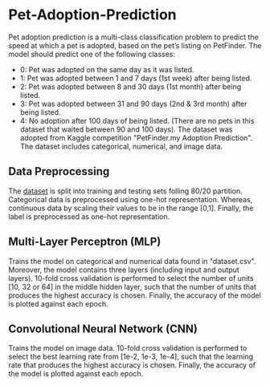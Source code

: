 # Pet-Adoption-Prediction
Pet adoption prediction is a multi-class classification problem to predict the speed at which a pet is adopted, based on the pet’s listing on PetFinder. The model should predict one of the following classes:
- 0: Pet was adopted on the same day as it was listed.
- 1: Pet was adopted between 1 and 7 days (1st week) after being listed.
- 2: Pet was adopted between 8 and 30 days (1st month) after being listed.
- 3: Pet was adopted between 31 and 90 days (2nd & 3rd month) after being listed.
- 4: No adoption after 100 days of being listed. (There are no pets in this dataset that waited between 90 and 100 days).
The dataset was adopted from Kaggle competition "PetFinder.my Adoption Prediction". The dataset includes categorical, numerical, and image data.

## Data Preprocessing 
The [dataset](https://www.kaggle.com/c/petfinder-adoption-prediction) is split into training and testing sets folling 80/20 partition. Categorical data is preprocessed using one-hot representation. Whereas, continuous data by scaling their values to be in the range [0,1]. Finally, the label is preprocessed as one-hot representation.

## Multi-Layer Perceptron (MLP)
Trains the model on categorical and numerical data found in "dataset.csv". Moreover, the model contains three layers (including input and output layers). 10-fold cross validation is performed to select the number of units [10, 32 or 64] in the middle hidden layer, such that the number of units that produces the highest accuracy is chosen. Finally, the accuracy of the model is plotted against each epoch.

## Convolutional Neural Network (CNN)
Trains the model on image data. 10-fold cross validation is performed to select the best learning rate from [1e-2, 1e-3, 1e-4], such that the learning rate that produces the highest accuracy is chosen. Finally, the accuracy of the model is plotted against each epoch.
